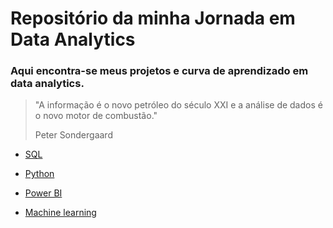 # Repositório da minha Jornada em Data Analytics

### Aqui encontra-se meus projetos e curva de aprendizado em data analytics.

> <p>"A informação é o novo petróleo do século XXI e a análise de dados é o novo motor de combustão."</p>
> <p> Peter Sondergaard</p>

* [SQL](https://github.com/brunucoelho/Jornada-Data_analytics)

* [Python](https://github.com/brunucoelho/Jornada-Data_analytics)

* [Power BI](https://github.com/brunucoelho/Jornada-Data_analytics)

* [Machine learning](https://github.com/brunucoelho/Jornada-Data_analytics)


